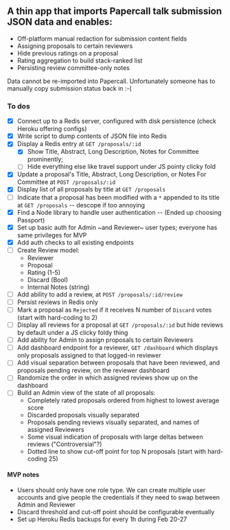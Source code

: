 ## A thin app that imports Papercall talk submission JSON data and enables:

* Off-platform manual redaction for submission content fields
* Assigning proposals to certain reviewers
* Hide previous ratings on a proposal
* Rating aggregation to build stack-ranked list
* Persisting review committee-only notes

Data cannot be re-imported into Papercall. Unfortunately someone has to manually
copy submission status back in :-(

### To dos

- [x] Connect up to a Redis server, configured with disk persistence (check
  Heroku offering configs)
- [x] Write script to dump contents of JSON file into Redis
- [x] Display a Redis entry at `GET /proposals/:id`
  - [x] Show Title, Abstract, Long Description, Notes for Committee prominently;
  - [ ] Hide everything else like travel support under JS pointy clicky fold
- [x] Update a proposal's Title, Abstract, Long Description, or Notes For
  Committee at `POST /proposals/:id`
- [x] Display list of all proposals by title at `GET /proposals`
- [ ] Indicate that a proposal has been modified with a `*` appended to its
  title at `GET /proposals` -- descope if too annoying
- [x] Find a Node library to handle user authentication -- (Ended up choosing Passport)
- [x] Set up basic auth for Admin ~and Reviewer~ user types; everyone has same
  privileges for MVP
- [x] Add auth checks to all existing endpoints
- [ ] Create Review model:
    - Reviewer
    - Proposal
    - Rating (1-5)
    - Discard (Bool)
    - Internal Notes (string)
- [ ] Add ability to add a review, at `POST /proposals/:id/review`
- [ ] Persist reviews in Redis only
- [ ] Mark a proposal as `Rejected` if it receives N number of `Discard` votes
  (start with hard-coding to 2) 
- [ ] Display all reviews for a proposal at `GET /proposals/:id` but hide
  reviews by default under a JS clicky foldy thing
- [ ] Add ability for Admin to assign proposals to certain Reviewers
- [ ] Add dashboard endpoint for a reviewer, `GET /dashboard` which displays
  only proposals assigned to that logged-in reviewer
- [ ] Add visual separation between proposals that have been reviewed, and
  proposals pending review, on the reviewer dashboard
- [ ] Randomize the order in which assigned reviews show up on the dashboard
- [ ] Build an Admin view of the state of all proposals:
    - Completely rated proposals ordered from highest to lowest average score
    - Discarded proposals visually separated
    - Proposals pending reviews visually separated, and names of assigned Reviewers
    - Some visual indication of proposals with large deltas between reviews
      ("Controversial"?)
    - Dotted line to show cut-off point for top N proposals (start with
      hard-coding 25)

#### MVP notes

* Users should only have one role type. We can create multiple user accounts and
  give people the credentials if they need to swap between Admin and Reviewer
* Discard threshold and cut-off point should be configurable eventually
* Set up Heroku Redis backups for every 1h during Feb 20-27

